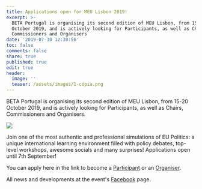 ```yaml
---
title: Applications open for MEU Lisbon 2019!
excerpt: >-
  BETA Portugal is organising its second edition of MEU Lisbon, from 15-20
  October 2019, and is actively looking for Participants, as well as Chairs,
  Commissioners and Organisers
date: '2019-07-30 12:30:56'
toc: false
comments: false
share: true
published: true
edit: true
header:
  image: ''
  teaser: /assets/images/1-cópia.png
---
```

BETA Portugal is organising its second edition of MEU Lisbon, from 15-20 October 2019, and is actively looking for Participants, as well as Chairs, Commissioners and Organisers.

![](/assets/images/1-cópia.png)

Join one of the most authentic and professional simulations of EU Politics: a unique international learning environment filled with policy debates, top-level workshops, awesome socials and many surprises! Applications open until 7th September! 

You can apply here in the link to become a [Participant](https://forms.gle/3Wjk3SgNsemV3dyJA) or an [Organiser](https://forms.gle/m85qMe54gHZZz18T6).

All news and developments at the event's [Facebook](https://www.facebook.com/MEULisbon/) page.
